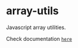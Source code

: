 # array-utils

Javascript array utilities.

Check documentation [`here`](https://riadhadrani.github.io/utility-js/arrays.html)
